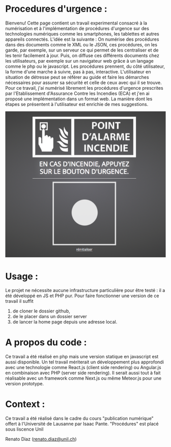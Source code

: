 # Procedures d'urgence :

Bienvenu! Cette page contient un travail experimental consacré à la numérisation et à l'implémentation de procédures d'urgence sur des technologies numériques comme les smartphones, les tablettes et autres appareils connectés. L'idée est la suivante : On numérise des procédures dans des documents comme le XML ou le JSON, ces procédures, on les garde, par exemple, sur un serveur ce qui permet de les centraliser et de les tenir facilement à jour. Puis, on diffuse ces différents documents chez les utilisateurs, par exemple sur un navigateur web grâce à un langage comme le php ou le javascript. Les procédures prennent, du côté utilisateur, la forme d'une marche à suivre, pas à pas, interactive. L'utilisateur en situation de détresse peut se référer au guide et faire les démarches nécessaires pour assurer sa sécurité et celle de ceux avec qui il se trouve. Pour ce travail, j'ai numérisé librement les procédures d'urgence prescrites par l'Etablissement d'Assurance Contre les Incendies (ECA) et j'en ai proposé une implémentation dans un format web. La manière dont les étapes se présentent à l'utilisateur est enrichie de mes suggestions.

![alt text](https://github.com/rerouj/procedures/blob/master/screenshot/Screen%20Shot%202018-02-20%20at%2018.10.24.png)

# Usage :

Le projet ne nécessite aucune infrastructure particulière pour être testé : il a été développé en JS et PHP pur. Pour faire fonctionner une version de ce travail il suffit 

  1) de cloner le dossier github, 
  2) de le placer dans un dossier server 
  3) de lancer la home page depuis une adresse local.

# A propos du code :

Ce travail a été réalisé en php mais une version statique en javascript est aussi disponible. Un tel travail mériterait un développement plus approfondi avec une technologie comme React.js (client side rendering) ou Angular.js en combinaison avec PHP (server side rendering). Il serait aussi tout à fait réalisable avec un framework comme Next.js ou même Meteor.js pour une version prototype.

# Context :

Ce travail a été réalisé dans le cadre du cours "publication numérique" offert à l'Université de Lausanne par Isaac Pante. "Procédures" est placé sous liscence Unil

Renato Diaz (renato.diaz@unil.ch)
